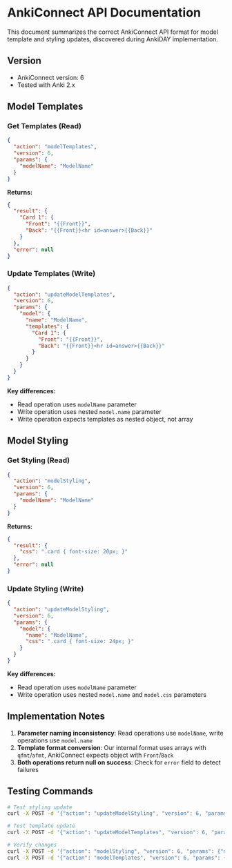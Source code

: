 # AnkiConnect API Documentation

This document summarizes the correct AnkiConnect API format for model template and styling updates, discovered during AnkiDAY implementation.

## Version
- AnkiConnect version: 6
- Tested with Anki 2.x

## Model Templates

### Get Templates (Read)
```json
{
  "action": "modelTemplates",
  "version": 6,
  "params": {
    "modelName": "ModelName"
  }
}
```

**Returns:**
```json
{
  "result": {
    "Card 1": {
      "Front": "{{Front}}",
      "Back": "{{Front}}<hr id=answer>{{Back}}"
    }
  },
  "error": null
}
```

### Update Templates (Write)
```json
{
  "action": "updateModelTemplates",
  "version": 6,
  "params": {
    "model": {
      "name": "ModelName",
      "templates": {
        "Card 1": {
          "Front": "{{Front}}",
          "Back": "{{Front}}<hr id=answer>{{Back}}"
        }
      }
    }
  }
}
```

**Key differences:**
- Read operation uses `modelName` parameter
- Write operation uses nested `model.name` parameter
- Write operation expects templates as nested object, not array

## Model Styling

### Get Styling (Read)
```json
{
  "action": "modelStyling",
  "version": 6,
  "params": {
    "modelName": "ModelName"
  }
}
```

**Returns:**
```json
{
  "result": {
    "css": ".card { font-size: 20px; }"
  },
  "error": null
}
```

### Update Styling (Write)
```json
{
  "action": "updateModelStyling",
  "version": 6,
  "params": {
    "model": {
      "name": "ModelName",
      "css": ".card { font-size: 24px; }"
    }
  }
}
```

**Key differences:**
- Read operation uses `modelName` parameter
- Write operation uses nested `model.name` and `model.css` parameters

## Implementation Notes

1. **Parameter naming inconsistency**: Read operations use `modelName`, write operations use `model.name`
2. **Template format conversion**: Our internal format uses arrays with `qfmt`/`afmt`, AnkiConnect expects object with `Front`/`Back`
3. **Both operations return null on success**: Check for `error` field to detect failures

## Testing Commands

```bash
# Test styling update
curl -X POST -d '{"action": "updateModelStyling", "version": 6, "params": {"model": {"name": "BasicExt", "css": ".card { color: red; }"}}}' http://127.0.0.1:8765

# Test template update  
curl -X POST -d '{"action": "updateModelTemplates", "version": 6, "params": {"model": {"name": "BasicExt", "templates": {"Card 1": {"Front": "{{Front}}", "Back": "{{Back}}"}}}}}' http://127.0.0.1:8765

# Verify changes
curl -X POST -d '{"action": "modelStyling", "version": 6, "params": {"modelName": "BasicExt"}}' http://127.0.0.1:8765
curl -X POST -d '{"action": "modelTemplates", "version": 6, "params": {"modelName": "BasicExt"}}' http://127.0.0.1:8765
```